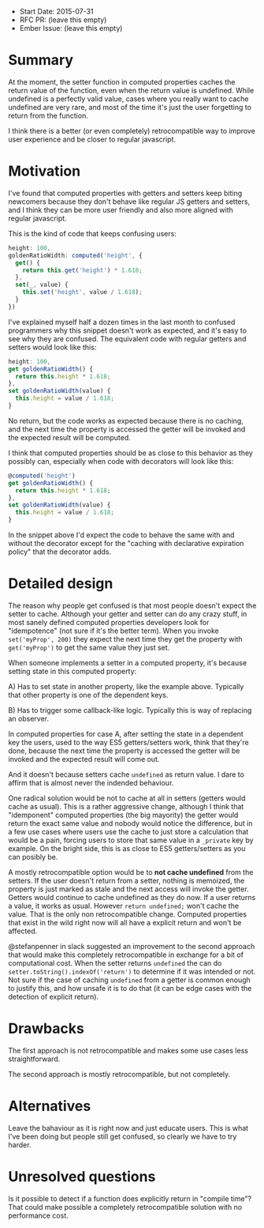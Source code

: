 - Start Date: 2015-07-31
- RFC PR: (leave this empty)
- Ember Issue: (leave this empty)

# Summary

At the moment, the setter function in computed properties caches the return value of the function,
even when the return value is undefined. While undefined is a perfectly valid value, cases where
you really want to cache undefined are very rare, and most of the time it's just the user forgetting
to return from the function.

I think there is a better (or even completely) retrocompatible way to improve user experience
and be closer to regular javascript.

# Motivation

I've found that computed properties with getters and setters keep biting newcomers because they
don't behave like regular JS getters and setters, and I think they can be more user friendly and
also more aligned with regular javascript.

This is the kind of code that keeps confusing users:

```js
height: 100,
goldenRatioWidth: computed('height', {
  get() {
    return this.get('height') * 1.618;
  },
  set(_, value) {
    this.set('height', value / 1.618);
  }
})
```

I've explained myself half a dozen times in the last month to confused programmers why this
snippet doesn't work as expected, and it's easy to see why they are confused. The equivalent
code with regular getters and setters would look like this:

```js
height: 100,
get goldenRatioWidth() {
  return this.height * 1.618;
},
set goldenRatioWidth(value) {
  this.height = value / 1.618;
}
```

No return, but the code works as expected because there is no caching, and the next time the
property is accessed the getter will be invoked and the expected result will be computed.

I think that computed properties should be as close to this behavior as they possibly can,
especially when code with decorators will look like this:

```js
@computed('height')
get goldenRatioWidth() {
  return this.height * 1.618;
},
set goldenRatioWidth(value) {
  this.height = value / 1.618;
}
```

In the snippet above I'd expect the code to behave the same with and without the decorator except
for the "caching with declarative expiration policy" that the decorator adds.

# Detailed design

The reason why people get confused is that most people doesn't expect the setter to cache.
Although your getter and setter can do any crazy stuff, in most sanely defined computed properties
developers look for "idempotence" (not sure if it's the better term). When you invoke
`set('myProp', 200)` they expect the next time they get the property with `get('myProp')` to
get the same value they just set.

When someone implements a setter in a computed property, it's because setting state in this
computed property:

A) Has to set state in another property, like the example above. Typically that other property
is one of the dependent keys.

B) Has to trigger some callback-like logic. Typically this is way of replacing an observer.

In computed properties for case A, after setting the state in a dependent key the users, used to
the way ES5 getters/setters work, think that they're done, because the next time the property is
accessed the getter will be invoked and the expected result will come out.

And it doesn't because setters cache `undefined` as return value. I dare to affirm that is almost never
the indended behaviour.

One radical solution would be not to cache at all in setters (getters would cache as usual).
This is a rather aggressive change, although I think that "idemponent" computed properties
(the big mayority) the getter would return the exact same value and nobody would notice the
difference, but in a few use cases where users use the cache to just store a calculation that
would be a pain, forcing users to store that same value in a `_private` key by example.
On the bright side, this is as close to ES5 getters/setters as you can posibly be.

A mostly retrocompatible option would be to **not cache undefined** from the setters. If the user
doesn't return from a setter, nothing is memoized, the property is just marked as stale
and the next access will invoke the getter. Getters would continue to cache undefined as they do now.
If a user returns a value, it works as usual. However `return undefined;` won't cache the value.
That is the only non retrocompatible change. Computed properties that exist in the wild right now
will all have a explicit return and won't be affected.

@stefanpenner in slack suggested an improvement to the second approach that would make this
completely retrocompatible in exchange for a bit of computational cost. When the setter returns
`undefined` the can do `setter.toString().indexOf('return')` to determine if it was
intended or not. Not sure if the case of caching `undefined` from a getter is common enough to
justify this, and how unsafe it is to do that (it can be edge cases with the detection of explicit return).

# Drawbacks

The first approach is not retrocompatible and makes some use cases less straightforward.

The second approach is mostly retrocompatible, but not completely.

# Alternatives

Leave the bahaviour as it is right now and just educate users. This is what I've been doing but people
still get confused, so clearly we have to try harder.

# Unresolved questions

Is it possible to detect if a function does explicitly return in "compile time"? That could make
possible a completely retrocompatible solution with no performance cost.

